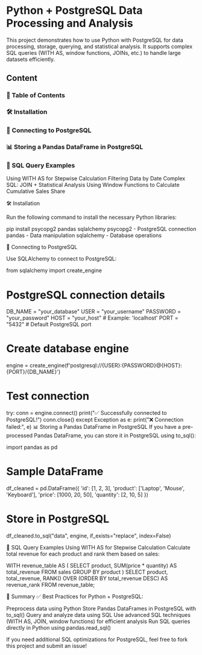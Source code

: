 # Python + PostgreSQL Data Processing and Analysis

This project demonstrates how to use Python with PostgreSQL for data processing, storage, querying, and statistical analysis. It supports complex SQL queries (WITH AS, window functions, JOINs, etc.) to handle large datasets efficiently.


## Content

### 📂 Table of Contents

### 🛠️ Installation

### 🔗 Connecting to PostgreSQL

### 📊 Storing a Pandas DataFrame in PostgreSQL

### 📝 SQL Query Examples


Using WITH AS for Stepwise Calculation
Filtering Data by Date
Complex SQL: JOIN + Statistical Analysis
Using Window Functions to Calculate Cumulative Sales Share

🛠️ Installation

Run the following command to install the necessary Python libraries:

pip install psycopg2 pandas sqlalchemy
psycopg2 - PostgreSQL connection
pandas - Data manipulation
sqlalchemy - Database operations

🔗 Connecting to PostgreSQL

Use SQLAlchemy to connect to PostgreSQL:

from sqlalchemy import create_engine

# PostgreSQL connection details
DB_NAME = "your_database"
USER = "your_username"
PASSWORD = "your_password"
HOST = "your_host"  # Example: 'localhost'
PORT = "5432"  # Default PostgreSQL port

# Create database engine
engine = create_engine(f'postgresql://{USER}:{PASSWORD}@{HOST}:{PORT}/{DB_NAME}')

# Test connection
try:
    conn = engine.connect()
    print("✅ Successfully connected to PostgreSQL!")
    conn.close()
except Exception as e:
    print("❌ Connection failed:", e)
📊 Storing a Pandas DataFrame in PostgreSQL
If you have a pre-processed Pandas DataFrame, you can store it in PostgreSQL using to_sql():

import pandas as pd
# Sample DataFrame
df_cleaned = pd.DataFrame({
    'id': [1, 2, 3],
    'product': ['Laptop', 'Mouse', 'Keyboard'],
    'price': [1000, 20, 50],
    'quantity': [2, 10, 5]
})

# Store in PostgreSQL
df_cleaned.to_sql("data", engine, if_exists="replace", index=False)

📝 SQL Query Examples
Using WITH AS for Stepwise Calculation
Calculate total revenue for each product and rank them based on sales:

WITH revenue_table AS (
    SELECT 
        product, 
        SUM(price * quantity) AS total_revenue
    FROM sales
    GROUP BY product
)
SELECT 
    product, 
    total_revenue,
    RANK() OVER (ORDER BY total_revenue DESC) AS revenue_rank
FROM revenue_table;

🚀 Summary
✅ Best Practices for Python + PostgreSQL:

Preprocess data using Python
Store Pandas DataFrames in PostgreSQL with to_sql()
Query and analyze data using SQL
Use advanced SQL techniques (WITH AS, JOIN, window functions) for efficient analysis
Run SQL queries directly in Python using pandas.read_sql()

If you need additional SQL optimizations for PostgreSQL, feel free to fork this project and submit an issue! 
